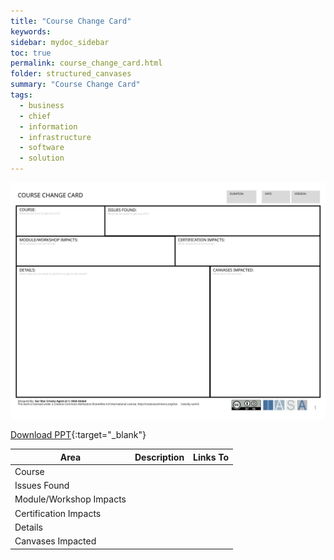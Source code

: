 ```yaml
---
title: "Course Change Card"
keywords: 
sidebar: mydoc_sidebar
toc: true
permalink: course_change_card.html
folder: structured_canvases
summary: "Course Change Card"
tags: 
  - business
  - chief
  - information
  - infrastructure
  - software
  - solution
---
```


![image001](media/course_change_card.svg)

[Download PPT](media/ppt/course_change_card.ppt){:target="_blank"}

| Area | Description | Links To |
| --- | --- | --- |
| Course |   |   |
| Issues Found |   |   |
| Module/Workshop Impacts |   |   |
| Certification Impacts |   |   |
| Details |   |   |
| Canvases Impacted |   |   |